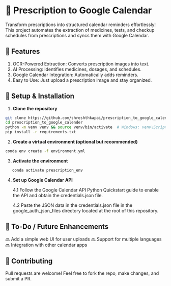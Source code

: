# 📌 Prescription to Google Calendar
Transform prescriptions into structured calendar reminders effortlessly! This project automates the extraction of medicines, tests, and checkup schedules from prescriptions and syncs them with Google Calendar.

## 🚀 Features
1) OCR-Powered Extraction: Converts prescription images into text.
2) AI Processing: Identifies medicines, dosages, and schedules.
3) Google Calendar Integration: Automatically adds reminders.
4) Easy to Use: Just upload a prescription image and stay organized.

## 🔧 Setup & Installation
1. **Clone the repository**  
```sh
git clone https://github.com/shreshthkapai/prescription_to_google_calender.git
cd prescription_to_google_calender
python -m venv venv && source venv/bin/activate  # Windows: venv\Scripts\activate
pip install -r requirements.txt
```
2. **Create a virtual environment (optional but recommended)**
```sh
conda env create -f environment.yml
```
3. **Activate the environment**
```sh
   conda activate prescription_env
```
4. **Set up Google Calendar API**
   
   
   4.1 Follow the Google Calendar API Python Quickstart guide to enable the API and obtain the credentials.json file.


   4.2 Paste the JSON data in the credentials.json file in the google_auth_json_files directory located at the root of this repository.

## 📌 To-Do / Future Enhancements
🔜 Add a simple web UI for user uploads
🔜 Support for multiple languages
🔜 Integration with other calendar apps

## 🤝 Contributing
Pull requests are welcome! Feel free to fork the repo, make changes, and submit a PR.
